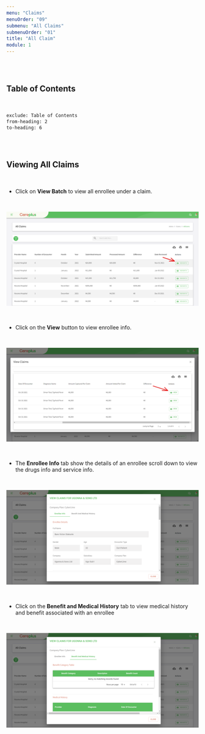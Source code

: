 ```yaml
---
menu: "Claims"
menuOrder: "09"
submenu: "All Claims"
submenuOrder: "01"
title: "All Claim"
module: 1
---
```


<br />
<br />

## Table of Contents

<br />

```toc
exclude: Table of Contents
from-heading: 2
to-heading: 6
```

<br />
<br />

## Viewing All Claims

<br />

- Click on **View Batch** to view all enrollee under a claim.

<br />

![Careplus All Claims View Batch](/images/CareplusAllClaimsViewBatch.png "All Claims View Batch")

<br />

- Click on the **View** button to view enrollee info.

<br />

![Careplus All Claims View Batch View](/images/CareplusAllClaimsViewBatchView.png "All Claims View Batch View")

<br />

- The **Enrollee Info** tab show the details of an enrollee scroll down to view the drugs info and service info.

<br />

![Careplus All Claims View Batch View Employee Info](/images/CareplusAllClaimsViewBatchViewEmployeeInfo.png "All Claims View Batch View Employee Info")

<br />

- Click on the **Benefit and Medical History** tab to view medical history and benefit associated with an enrollee

<br />

![Careplus All Claims View Batch View Benefit and Medical History](/images/CareplusAllClaimsViewBatchViewBenefitandMedicalHistory.png "All Claims View Batch View Benefit and Medical History")

<br />
